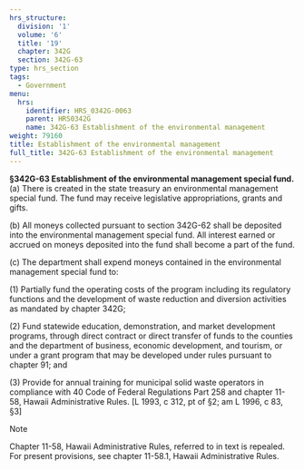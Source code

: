 ```yaml
---
hrs_structure:
  division: '1'
  volume: '6'
  title: '19'
  chapter: 342G
  section: 342G-63
type: hrs_section
tags:
  - Government
menu:
  hrs:
    identifier: HRS_0342G-0063
    parent: HRS0342G
    name: 342G-63 Establishment of the environmental management
weight: 79160
title: Establishment of the environmental management
full_title: 342G-63 Establishment of the environmental management
---
```

**§342G-63 Establishment of the environmental management special fund.** (a) There is created in the state treasury an environmental management special fund. The fund may receive legislative appropriations, grants and gifts.

(b) All moneys collected pursuant to section 342G-62 shall be deposited into the environmental management special fund. All interest earned or accrued on moneys deposited into the fund shall become a part of the fund.

(c) The department shall expend moneys contained in the environmental management special fund to:

(1) Partially fund the operating costs of the program including its regulatory functions and the development of waste reduction and diversion activities as mandated by chapter 342G;

(2) Fund statewide education, demonstration, and market development programs, through direct contract or direct transfer of funds to the counties and the department of business, economic development, and tourism, or under a grant program that may be developed under rules pursuant to chapter 91; and

(3) Provide for annual training for municipal solid waste operators in compliance with 40 Code of Federal Regulations Part 258 and chapter 11-58, Hawaii Administrative Rules. [L 1993, c 312, pt of §2; am L 1996, c 83, §3]

Note

Chapter 11-58, Hawaii Administrative Rules, referred to in text is repealed. For present provisions, see chapter 11-58.1, Hawaii Administrative Rules.